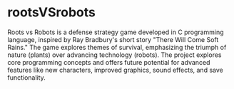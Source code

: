 # rootsVSrobots
Roots vs Robots is a defense strategy game developed in C programming language, inspired by Ray Bradbury's short story "There Will Come Soft Rains." The game explores themes of survival, emphasizing the triumph of nature (plants) over advancing technology (robots). The project explores core programming concepts and offers future potential for advanced features like new characters, improved graphics, sound effects, and save functionality.
